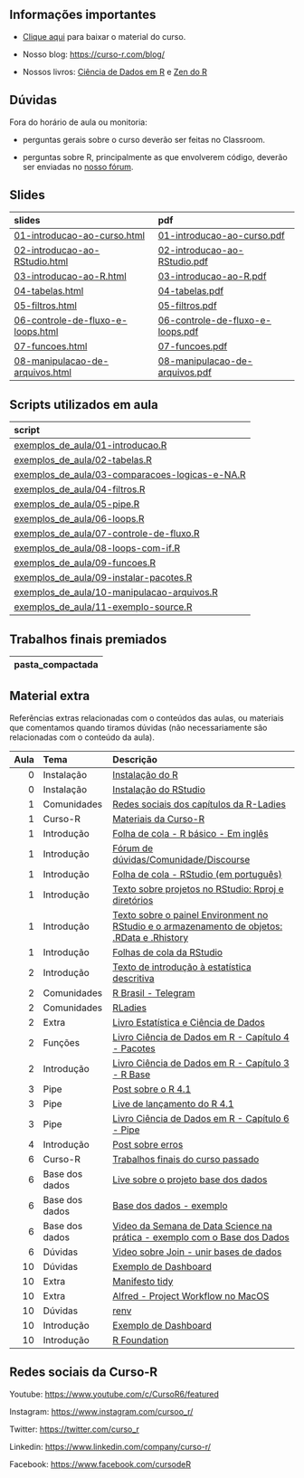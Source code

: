 
<!-- README.md is generated from README.Rmd. Please edit that file -->

## Informações importantes

-   [Clique
    aqui](https://github.com/curso-r/main-intro-programacao/raw/master/material_do_curso.zip)
    para baixar o material do curso.

-   Nosso blog: <https://curso-r.com/blog/>

-   Nossos livros: [Ciência de Dados em R](https://livro.curso-r.com/) e
    [Zen do R](https://curso-r.github.io/zen-do-r/)

## Dúvidas

Fora do horário de aula ou monitoria:

-   perguntas gerais sobre o curso deverão ser feitas no Classroom.

-   perguntas sobre R, principalmente as que envolverem código, deverão
    ser enviadas no [nosso fórum](https://discourse.curso-r.com/).

## Slides

| slides                                                                                                                         | pdf                                                                                                                          |
|:-------------------------------------------------------------------------------------------------------------------------------|:-----------------------------------------------------------------------------------------------------------------------------|
| [01-introducao-ao-curso.html](https://curso-r.github.io/main-intro-programacao/slides/01-introducao-ao-curso.html)             | [01-introducao-ao-curso.pdf](https://curso-r.github.io/main-intro-programacao/slides/01-introducao-ao-curso.pdf)             |
| [02-introducao-ao-RStudio.html](https://curso-r.github.io/main-intro-programacao/slides/02-introducao-ao-RStudio.html)         | [02-introducao-ao-RStudio.pdf](https://curso-r.github.io/main-intro-programacao/slides/02-introducao-ao-RStudio.pdf)         |
| [03-introducao-ao-R.html](https://curso-r.github.io/main-intro-programacao/slides/03-introducao-ao-R.html)                     | [03-introducao-ao-R.pdf](https://curso-r.github.io/main-intro-programacao/slides/03-introducao-ao-R.pdf)                     |
| [04-tabelas.html](https://curso-r.github.io/main-intro-programacao/slides/04-tabelas.html)                                     | [04-tabelas.pdf](https://curso-r.github.io/main-intro-programacao/slides/04-tabelas.pdf)                                     |
| [05-filtros.html](https://curso-r.github.io/main-intro-programacao/slides/05-filtros.html)                                     | [05-filtros.pdf](https://curso-r.github.io/main-intro-programacao/slides/05-filtros.pdf)                                     |
| [06-controle-de-fluxo-e-loops.html](https://curso-r.github.io/main-intro-programacao/slides/06-controle-de-fluxo-e-loops.html) | [06-controle-de-fluxo-e-loops.pdf](https://curso-r.github.io/main-intro-programacao/slides/06-controle-de-fluxo-e-loops.pdf) |
| [07-funcoes.html](https://curso-r.github.io/main-intro-programacao/slides/07-funcoes.html)                                     | [07-funcoes.pdf](https://curso-r.github.io/main-intro-programacao/slides/07-funcoes.pdf)                                     |
| [08-manipulacao-de-arquivos.html](https://curso-r.github.io/main-intro-programacao/slides/08-manipulacao-de-arquivos.html)     | [08-manipulacao-de-arquivos.pdf](https://curso-r.github.io/main-intro-programacao/slides/08-manipulacao-de-arquivos.pdf)     |

## Scripts utilizados em aula

| script                                                                                                                                                             |
|:-------------------------------------------------------------------------------------------------------------------------------------------------------------------|
| [exemplos\_de\_aula/01-introducao.R](https://github.com/curso-r/202205-intro-programacao/blob/master/exemplos_de_aula/01-introducao.R)                             |
| [exemplos\_de\_aula/02-tabelas.R](https://github.com/curso-r/202205-intro-programacao/blob/master/exemplos_de_aula/02-tabelas.R)                                   |
| [exemplos\_de\_aula/03-comparacoes-logicas-e-NA.R](https://github.com/curso-r/202205-intro-programacao/blob/master/exemplos_de_aula/03-comparacoes-logicas-e-NA.R) |
| [exemplos\_de\_aula/04-filtros.R](https://github.com/curso-r/202205-intro-programacao/blob/master/exemplos_de_aula/04-filtros.R)                                   |
| [exemplos\_de\_aula/05-pipe.R](https://github.com/curso-r/202205-intro-programacao/blob/master/exemplos_de_aula/05-pipe.R)                                         |
| [exemplos\_de\_aula/06-loops.R](https://github.com/curso-r/202205-intro-programacao/blob/master/exemplos_de_aula/06-loops.R)                                       |
| [exemplos\_de\_aula/07-controle-de-fluxo.R](https://github.com/curso-r/202205-intro-programacao/blob/master/exemplos_de_aula/07-controle-de-fluxo.R)               |
| [exemplos\_de\_aula/08-loops-com-if.R](https://github.com/curso-r/202205-intro-programacao/blob/master/exemplos_de_aula/08-loops-com-if.R)                         |
| [exemplos\_de\_aula/09-funcoes.R](https://github.com/curso-r/202205-intro-programacao/blob/master/exemplos_de_aula/09-funcoes.R)                                   |
| [exemplos\_de\_aula/09-instalar-pacotes.R](https://github.com/curso-r/202205-intro-programacao/blob/master/exemplos_de_aula/09-instalar-pacotes.R)                 |
| [exemplos\_de\_aula/10-manipulacao-arquivos.R](https://github.com/curso-r/202205-intro-programacao/blob/master/exemplos_de_aula/10-manipulacao-arquivos.R)         |
| [exemplos\_de\_aula/11-exemplo-source.R](https://github.com/curso-r/202205-intro-programacao/blob/master/exemplos_de_aula/11-exemplo-source.R)                     |

## Trabalhos finais premiados

| pasta\_compactada |
|:------------------|

## Material extra

Referências extras relacionadas com o conteúdos das aulas, ou materiais
que comentamos quando tiramos dúvidas (não necessariamente são
relacionadas com o conteúdo da aula).

| Aula | Tema           | Descrição                                                                                                                                                 |
|-----:|:---------------|:----------------------------------------------------------------------------------------------------------------------------------------------------------|
|    0 | Instalação     | [Instalação do R](https://livro.curso-r.com/1-1-instalacao-do-r.html)                                                                                     |
|    0 | Instalação     | [Instalação do RStudio](https://livro.curso-r.com/1-2-instalacao-do-rstudio.html)                                                                         |
|    1 | Comunidades    | [Redes sociais dos capítulos da R-Ladies](https://github.com/R-Ladies-Sao-Paulo/RLadies-Brasil/blob/master/README.md)                                     |
|    1 | Curso-R        | [Materiais da Curso-R](https://curso-r.com/material/)                                                                                                     |
|    1 | Introdução     | [Folha de cola - R básico - Em inglês](http://github.com/rstudio/cheatsheets/raw/master/base-r.pdf)                                                       |
|    1 | Introdução     | [Fórum de dúvidas/Comunidade/Discourse](https://discourse.curso-r.com/)                                                                                   |
|    1 | Introdução     | [Folha de cola - RStudio (em português)](https://github.com/rstudio/cheatsheets/raw/master/translations/portuguese/rstudio-IDE-cheatsheet-portuguese.pdf) |
|    1 | Introdução     | [Texto sobre projetos no RStudio: Rproj e diretórios](https://curso-r.github.io/zen-do-r/rproj-dir.html)                                                  |
|    1 | Introdução     | [Texto sobre o painel Environment no RStudio e o armazenamento de objetos: .RData e .Rhistory](https://curso-r.github.io/zen-do-r/rdata-rhistory.html)    |
|    1 | Introdução     | [Folhas de cola da RStudio](https://www.rstudio.com/resources/cheatsheets/)                                                                               |
|    2 | Introdução     | [Texto de introdução à estatística descritiva](https://escoladedados.org/tutoriais/analise-com-estatistica-descritiva-para-leigos/)                       |
|    2 | Comunidades    | [R Brasil - Telegram](https://t.me/rbrasiloficial)                                                                                                        |
|    2 | Comunidades    | [RLadies](https://github.com/R-Ladies-Sao-Paulo/RLadies-Brasil)                                                                                           |
|    2 | Extra          | [Livro Estatística e Ciência de Dados](https://www.ime.usp.br/~jmsinger/MAE0217/cdados2021out12.pdf)                                                      |
|    2 | Funções        | [Livro Ciência de Dados em R - Capítulo 4 - Pacotes](https://livro.curso-r.com/4-pacotes.html)                                                            |
|    2 | Introdução     | [Livro Ciência de Dados em R - Capítulo 3 - R Base](https://livro.curso-r.com/3-r-base.html)                                                              |
|    3 | Pipe           | [Post sobre o R 4.1](https://blog.curso-r.com/posts/2021-05-06-o-novo-pipe-esta-chegando/)                                                                |
|    3 | Pipe           | [Live de lançamento do R 4.1](https://www.youtube.com/watch?v=RPSLFU_5OGk&t=3225s)                                                                        |
|    3 | Pipe           | [Livro Ciência de Dados em R - Capítulo 6 - Pipe](https://livro.curso-r.com/6-pipe.html)                                                                  |
|    4 | Introdução     | [Post sobre erros](https://blog.curso-r.com/posts/2021-03-29-desvendando-erros/)                                                                          |
|    6 | Curso-R        | [Trabalhos finais do curso passado](https://curso-r.github.io/202102-intro-programacao/)                                                                  |
|    6 | Base dos dados | [Live sobre o projeto base dos dados](https://www.youtube.com/watch?v=8D4jK-YCxLU&t=3733s)                                                                |
|    6 | Base dos dados | [Base dos dados - exemplo](https://basedosdados.org/dataset/br-ana-atlas-esgotos/resource/3bcdcfe4-57e5-4860-b522-5f3f3f1cfcda)                           |
|    6 | Base dos dados | [Video da Semana de Data Science na prática - exemplo com o Base dos Dados](https://youtu.be/eEAd0PPqizE?t=7569)                                          |
|    6 | Dúvidas        | [Video sobre Join - unir bases de dados](https://www.youtube.com/watch?v=xnUo25VRH70&t=2s)                                                                |
|   10 | Dúvidas        | [Exemplo de Dashboard](http://estatisticas.forumseguranca.org.br/)                                                                                        |
|   10 | Extra          | [Manifesto tidy](https://cran.r-project.org/web/packages/tidyverse/vignettes/manifesto.html)                                                              |
|   10 | Extra          | [Alfred - Project Workflow no MacOS](https://www.youtube.com/watch?v=boKFxBniUH0)                                                                         |
|   10 | Dúvidas        | [renv](https://rstudio.github.io/renv/articles/renv.html)                                                                                                 |
|   10 | Introdução     | [Exemplo de Dashboard](https://coronavirus.jhu.edu/map.html)                                                                                              |
|   10 | Introdução     | [R Foundation](https://www.r-project.org/foundation/)                                                                                                     |

## Redes sociais da Curso-R

Youtube: <https://www.youtube.com/c/CursoR6/featured>

Instagram: <https://www.instagram.com/cursoo_r/>

Twitter: <https://twitter.com/curso_r>

Linkedin: <https://www.linkedin.com/company/curso-r/>

Facebook: <https://www.facebook.com/cursodeR>
